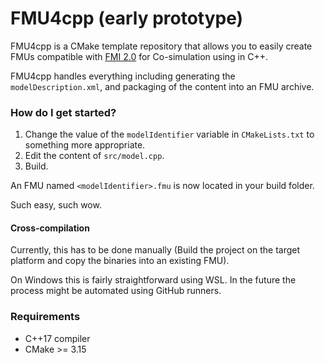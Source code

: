 # FMU4cpp (early prototype)

FMU4cpp is a CMake template repository that allows you to easily create FMUs compatible with [FMI 2.0](https://fmi-standard.org/downloads/)
for Co-simulation using in C++.

FMU4cpp handles everything including generating the `modelDescription.xml`, 
and packaging of the content into an FMU archive.

### How do I get started?

1. Change the value of the `modelIdentifier` variable in `CMakeLists.txt` to something more appropriate.
2. Edit the content of `src/model.cpp`.
3. Build.

An FMU named `<modelIdentifier>.fmu` is now located in your build folder.

Such easy, such wow.

#### Cross-compilation

Currently, this has to be done manually (Build the project on the target platform and copy the binaries into an existing FMU).

On Windows this is fairly straightforward using WSL.
In the future the process might be automated using GitHub runners.


### Requirements
* C++17 compiler
* CMake >= 3.15
